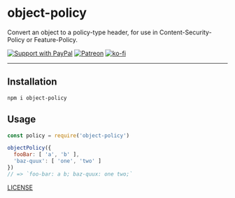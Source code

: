 # object-policy

Convert an object to a policy-type header, for use in Content-Security-Policy or Feature-Policy.

[![Support with PayPal](https://img.shields.io/badge/paypal-donate-yellow.png)](https://paypal.me/zacanger) [![Patreon](https://img.shields.io/badge/patreon-donate-yellow.svg)](https://www.patreon.com/zacanger) [![ko-fi](https://img.shields.io/badge/donate-KoFi-yellow.svg)](https://ko-fi.com/U7U2110VB)

--------

## Installation

`npm i object-policy`

## Usage

```javascript
const policy = require('object-policy')

objectPolicy({
  fooBar: [ 'a', 'b' ],
  'baz-quux': [ 'one', 'two' ]
})
// => `foo-bar: a b; baz-quux: one two;`
```

[LICENSE](./LICENSE.md)
